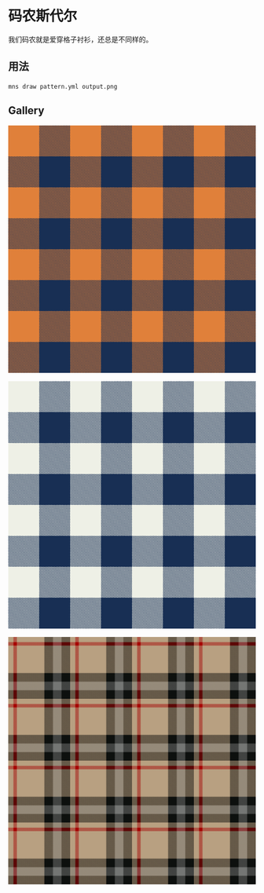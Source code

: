 # 码农斯代尔

我们码农就是爱穿格子衬衫，还总是不同样的。

## 用法

`mns draw pattern.yml output.png`

## Gallery

![Sample 1](samples/1.png)

![Sample 2](samples/2.png)

![Burberry](samples/burberry.png)
